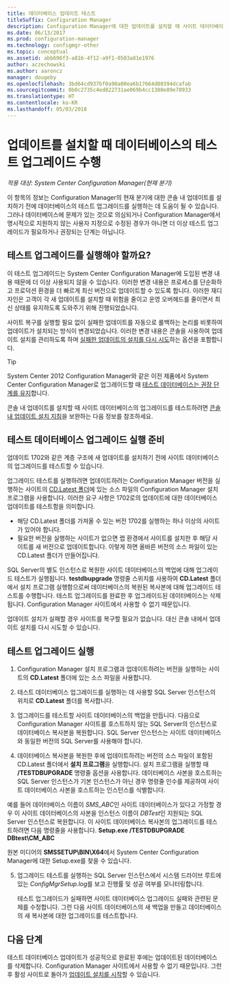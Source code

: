 ```yaml
---
title: 데이터베이스 업데이트 테스트
titleSuffix: Configuration Manager
description: Configuration Manager에 대한 업데이트를 설치할 때 사이트 데이터베이스의 테스트 업그레이드를 수행합니다.
ms.date: 06/13/2017
ms.prod: configuration-manager
ms.technology: configmgr-other
ms.topic: conceptual
ms.assetid: abb696f3-a816-4f12-a9f1-0503a81e1976
author: aczechowski
ms.author: aaroncz
manager: dougeby
ms.openlocfilehash: 3bd64cd937bf0a90a00ea6b17664d80394dcafab
ms.sourcegitcommit: 0b0c2735c4ed822731ae069b4cc1380e89e78933
ms.translationtype: HT
ms.contentlocale: ko-KR
ms.lasthandoff: 05/03/2018
---
```

# <a name="test-the-database-upgrade-when-installing-an-update"></a>업데이트를 설치할 때 데이터베이스의 테스트 업그레이드 수행

*적용 대상: System Center Configuration Manager(현재 분기)*

이 항목의 정보는 Configuration Manager의 현재 분기에 대한 콘솔 내 업데이트를 설치하기 전에 데이터베이스의 테스트 업그레이드를 실행하는 데 도움이 될 수 있습니다. 그러나 데이터베이스에 문제가 있는 것으로 의심되거나 Configuration Manager에서 명시적으로 지원하지 않는 사용자 지정으로 수정된 경우가 아니면 더 이상 테스트 업그레이드가 필요하거나 권장되는 단계는 아닙니다.

## <a name="do-i-need-to-run-a-test-upgrade"></a>테스트 업그레이드를 실행해야 할까요?
이 테스트 업그레이드는 System Center Configuration Manager에 도입된 변경 내용 때문에 더 이상 사용되지 않을 수 있습니다. 이러한 변경 내용은 프로세스를 단순화하고 프로덕션 환경을 더 빠르게 최신 버전으로 업데이트할 수 있도록 합니다. 이러한 재디자인은 고객이 각 새 업데이트를 설치할 때 위험을 줄이고 운영 오버헤드를 줄이면서 최신 상태를 유지하도록 도와주기 위해 진행되었습니다.

사이트 복구를 실행할 필요 없이 실패한 업데이트를 자동으로 롤백하는 논리를 비롯하여 업데이트가 설치되는 방식이 변경되었습니다. 이러한 변경 내용은 콘솔을 사용하여 업데이트 설치를 관리하도록 하며 [실패한 업데이트의 설치를 다시 시도](/sccm/core/servers/manage/install-in-console-updates#bkmk_retry)하는 옵션을 포함합니다.

> [!TIP]
> System Center 2012 Configuration Manager와 같은 이전 제품에서 System Center Configuration Manager로 업그레이드할 때 [테스트 데이터베이스는 권장 단계를 유지](/sccm/core/servers/deploy/install/upgrade-to-configuration-manager#a-namebkmktesta-test-the-site-database-upgrade)합니다.

콘솔 내 업데이트를 설치할 때 사이트 데이터베이스의 업그레이드를 테스트하려면 [콘솔 내 업데이트 설치 지침](/sccm/core/servers/manage/install-in-console-updates#a-namebkmkinstalla-install-in-console-updates)을 보완하는 다음 정보를 참조하세요.

## <a name="prepare-to-run-a-test-database-upgrade"></a>테스트 데이터베이스 업그레이드 실행 준비  
업데이트 1702와 같은 계층 구조에 새 업데이트를 설치하기 전에 사이트 데이터베이스의 업그레이드를 테스트할 수 있습니다.

업그레이드 테스트를 실행하려면 업데이트하려는 Configuration Manager 버전을 실행하는 사이트의 [CD.Latest 폴더](/sccm/core/servers/manage/the-cd.latest-folder)에 있는 소스 파일의 Configuration Manager 설치 프로그램을 사용합니다. 이러한 요구 사항은 1702로의 업데이트에 대한 데이터베이스 업데이트를 테스트함을 의미합니다.
-   해당 CD.Latest 폴더를 가져올 수 있는 버전 1702를 실행하는 하나 이상의 사이트가 있어야 합니다.
-   필요한 버전을 실행하는 사이트가 없으면 랩 환경에서 사이트를 설치한 후 해당 사이트를 새 버전으로 업데이트합니다. 이렇게 하면 올바른 버전의 소스 파일이 있는 CD.Latest 폴더가 만들어집니다.

SQL Server의 별도 인스턴스로 복원한 사이트 데이터베이스의 백업에 대해 업그레이드 테스트가 실행됩니다.  **testdbupgrade** 명령줄 스위치를 사용하여 **CD.Latest** 폴더에서 설치 프로그램 실행함으로써 데이터베이스의 복원된 복사본에 대해 업그레이드 테스트를 수행합니다. 테스트 업그레이드를 완료한 후 업그레이드된 데이터베이스는 삭제됩니다. Configuration Manager 사이트에서 사용할 수 없기 때문입니다.

업데이트 설치가 실패할 경우 사이트를 복구할 필요가 없습니다. 대신 콘솔 내에서 업데이트 설치를 다시 시도할 수 있습니다.

##  <a name="run-the-test-upgrade"></a>테스트 업그레이드 실행    
1.  Configuration Manager 설치 프로그램과 업데이트하려는 버전을 실행하는 사이트의 **CD.Latest** 폴더에 있는 소스 파일을 사용합니다.  

2.  테스트 데이터베이스 업그레이드를 실행하는 데 사용할 SQL Server 인스턴스의 위치로 **CD.Latest** 폴더를 복사합니다.

3.  업그레이드를 테스트할 사이트 데이터베이스의 백업을 만듭니다. 다음으로 Configuration Manager 사이트를 호스트하지 않는 SQL Server의 인스턴스로 데이터베이스 복사본을 복원합니다. SQL Server 인스턴스는 사이트 데이터베이스와 동일한 버전의 SQL Server를 사용해야 합니다.  

4.  데이터베이스 복사본을 복원한 후에 업데이트하려는 버전의 소스 파일이 포함된 CD.Latest 폴더에서 **설치 프로그램**을 실행합니다. 설치 프로그램을 실행할 때 **/TESTDBUPGRADE** 명령줄 옵션을 사용합니다. 데이터베이스 사본을 호스트하는 SQL Server 인스턴스가 기본 인스턴스가 아닌 경우 명령줄 인수를 제공하여 사이트 데이터베이스 사본을 호스트하는 인스턴스를 식별합니다.   

  예를 들어 데이터베이스 이름이 *SMS_ABC*인 사이트 데이터베이스가 있다고 가정할 경우 이 사이트 데이터베이스의 사본을 인스턴스 이름이 *DBTest*인 지원되는 SQL Server 인스턴스로 복원합니다. 이 사이트 데이터베이스 복사본의 업그레이드를 테스트하려면 다음 명령줄을 사용합니다. **Setup.exe /TESTDBUPGRADE DBtest\CM_ABC**  

  원본 미디어의 **SMSSETUP\BIN\X64**에서 System Center Configuration Manager에 대한 Setup.exe를 찾을 수 있습니다.  

5.  업그레이드 테스트를 실행하는 SQL Server 인스턴스에서 시스템 드라이브 루트에 있는 *ConfigMgrSetup.log*를 보고 진행률 및 성공 여부를 모니터링합니다.  

     테스트 업그레이드가 실패하면 사이트 데이터베이스 업그레이드 실패와 관련된 문제를 수정합니다. 그런 다음 사이트 데이터베이스의 새 백업을 만들고 데이터베이스의 새 복사본에 대한 업그레이드를 테스트합니다.  



## <a name="next-steps"></a>다음 단계
테스트 데이터베이스 업데이트가 성공적으로 완료된 후에는 업데이트된 데이터베이스를 삭제합니다. Configuration Manager 사이트에서 사용할 수 없기 때문입니다. 그런 후 활성 사이트로 돌아가 [업데이트 설치를 시작](/sccm/core/servers/manage/install-in-console-updates)할 수 있습니다.
